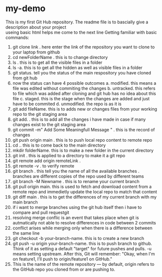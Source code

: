 # my-demo
This is my first Git Hub repository. The readme file is to bascially give a description about your project 
<br>
useing basic html helps me come to the next line 
Getting familiar with basic commands:
1. git clone link . here enter the link of the repository you want to clone to your laptop from github
2. cd newFolderName . this is to change directory 
3. ls . this is to get all the visible files in a folder
4. ls -a. this is to get all the hidden as well as visible files in a folder 
5. git status. tell you the status of the main respository you have cloned from git hub
6. now the status can have 4 possible outcomes 
a. modified. this means a file was edited without commiting the changes
b. untracked. this refers to file which was added after cloning and git hub has no idea about this file
c. staged. this is the stage when the changes are added and just have to be commited
d. unmodified. the repo is as it is
7. git add fileName. this is to adds new or changes files from your working repo to the git staging area
8. git add. . this is to add all the changes i have made in case if many changes exist to the git staging area
9. git commit -m" Add Some Meaningfull Message " . this is the record of changes 
10. git push origin main . this is to push local repo content to remote repo 
11. cd .. this is to come back to the main directory 
12. mkdir folderName. this is to make a new folder in the current directory 
13. git init . this is applied to a directory to make it a git repo
14. git remote add origin remoteLink . 
15. git remote -v . to verify remote
16. git branch . this tell you the name of all the available branches . branches are different copies of the repo used by different teams
17. git branch -M Newname . this is to rename your current branch 
18. git pull origin main. this is used to fetch and download content from a remote repo and immedietly update the local repo to match that content
19. git diff main . this is to get the differences of my current branch with my main branch 
20. if i want to merge branches using the git hub itself then i have to compare and pull requestgit
21. resolving merge conflic is an event that takes place when git is autmatically not able to resolve differences in code between 2 commits
22. conflict arises while merging only when there is a difference between the same line 
23. git checkout -b your-branch-name. this is to create a new branch 
24. git push -u origin your-branch-name. this is to push branch to github. Think of it as setting a default "target" for future pushes and pulls. -u means setting upstream. After this, Git will remember:
"Okay, when I'm on feature1, I’ll push to origin/feature1 on GitHub."
25. This is the name of the remote repository — by default, origin refers to the GitHub repo you cloned from or are pushing to.



